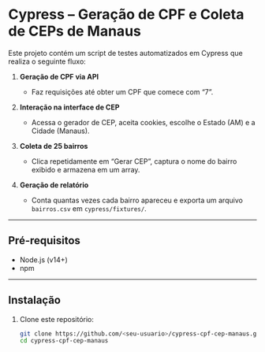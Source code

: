 # Cypress – Geração de CPF e Coleta de CEPs de Manaus

Este projeto contém um script de testes automatizados em Cypress que realiza o seguinte fluxo:

1. **Geração de CPF via API**  
   - Faz requisições até obter um CPF que comece com “7”.

2. **Interação na interface de CEP**  
   - Acessa o gerador de CEP, aceita cookies, escolhe o Estado (AM) e a Cidade (Manaus).

3. **Coleta de 25 bairros**  
   - Clica repetidamente em “Gerar CEP”, captura o nome do bairro exibido e armazena em um array.

4. **Geração de relatório**  
   - Conta quantas vezes cada bairro apareceu e exporta um arquivo `bairros.csv` em `cypress/fixtures/`.

---

## Pré-requisitos

- Node.js (v14+)
- npm

---

## Instalação

1. Clone este repositório:  
   ```bash
   git clone https://github.com/<seu-usuario>/cypress-cpf-cep-manaus.git
   cd cypress-cpf-cep-manaus
